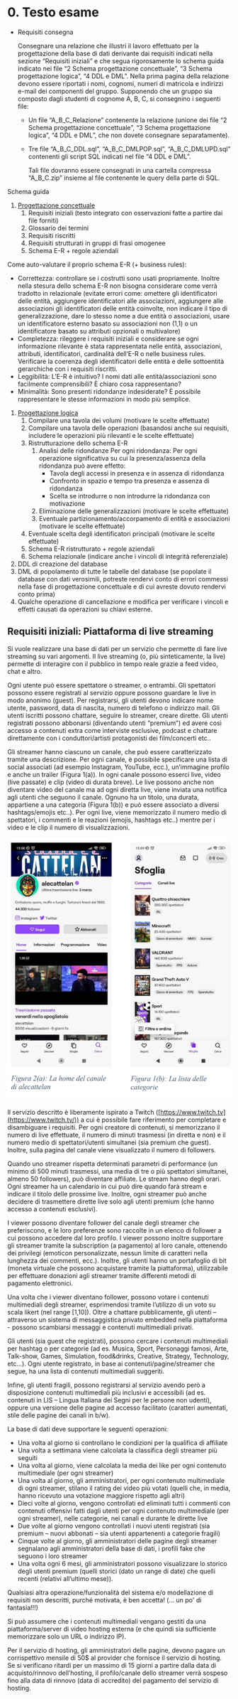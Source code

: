 # 0. Testo esame

- Requisiti consegna

    Consegnare una relazione che illustri il lavoro effettuato per la progettazione della base di dati derivante dai requisiti indicati nella sezione “Requisiti iniziali” e che segua rigorosamente lo schema guida indicato nei file “2 Schema progettazione concettuale”, “3 Schema progettazione logica”, “4 DDL e DML”. Nella prima pagina della relazione devono essere riportati i nomi, cognomi, numeri di matricola e indirizzi e-mail dei componenti del gruppo.
    Supponendo che un gruppo sia composto dagli studenti di cognome A, B, C, si consegnino i
    seguenti file:

  - Un file “A_B_C_Relazione” contenente la relazione (unione dei file “2 Schema
    progettazione concettuale”, “3 Schema progettazione logica”, “4 DDL e DML”, che non
    dovete consegnare separatamente).
  - Tre file “A_B_C_DDL.sql”, “A_B_C_DMLPOP.sql”, “A_B_C_DMLUPD.sql”
    contenenti gli script SQL indicati nel file “4 DDL e DML”.

    Tali file dovranno essere consegnati in una cartella compressa “A_B_C.zip” insieme al file contenente le query della parte di SQL.

Schema guida

1. [Progettazione concettuale](https://www.notion.so/1-Progettazione-concettuale-3c4546b550a14cbb9234df96908e5411?pvs=21)
    1. Requisiti iniziali (testo integrato con osservazioni fatte a partire dai file forniti)
    2. Glossario dei termini
    3. Requisiti riscritti
    4. Requisiti strutturati in gruppi di frasi omogenee
    5. Schema E-R + regole aziendali

Come auto-valutare il proprio schema E-R (+ business rules):

- Correttezza: controllare se i costrutti sono usati propriamente. Inoltre nella stesura dello schema E-R non bisogna considerare come verrà tradotto in relazionale (evitate errori come: omettere gli identificatori delle entità, aggiungere identificatori alle associazioni, aggiungere alle associazioni gli identificatori delle entità coinvolte, non indicare il tipo di generalizzazione, dare lo stesso nome a due entità o associazioni, usare un identificatore esterno basato su associazioni non (1,1) o un identificatore basato su attributi opzionali o multivalore)
- Completezza: rileggere i requisiti iniziali e considerare se ogni informazione rilevante è stata rappresentata nelle entità, associazioni, attributi, identificatori, cardinalità dell’E-R o nelle business rules. Verificare la coerenza degli identificatori delle entità e delle sottoentità gerarchiche con i requisiti riscritti.
- Leggibilità: L’E-R è intuitivo? I nomi dati alle entità/associazioni sono facilmente comprensibili? È chiaro cosa rappresentano?
- Minimalità: Sono presenti ridondanze indesiderate? È possibile rappresentare le
stesse informazioni in modo più semplice.

1. [Progettazione logica](https://www.notion.so2-Progettazione-logica-34f1fe676fa247c0a47575ad5ee789bd?pvs=21)
    1. Compilare una tavola dei volumi (motivare le scelte effettuate)
    2. Compilare una tavola delle operazioni (basandosi anche sui requisiti, includere le operazioni più rilevanti e le scelte effettuate)
    3. Ristrutturazione dello schema E-R
        1. Analisi delle ridondanze
        Per ogni ridondanza:
        Per ogni operazione significativa su cui la presenza/assenza della ridondanza può avere effetto:
            - Tavola degli accessi in presenza e in assenza di ridondanza
            - Confronto in spazio e tempo tra presenza e assenza di ridondanza
            - Scelta se introdurre o non introdurre la ridondanza con motivazione
        2. Eliminazione delle generalizzazioni (motivare le scelte effettuate)
        3. Eventuale partizionamento/accorpamento di entità e associazioni (motivare le scelte effettuate)
    4. Eventuale scelta degli identificatori principali (motivare le scelte effettuate)
    5. Schema E-R ristrutturato + regole aziendali
    6. Schema relazionale (indicare anche i vincoli di integrità referenziale)
2. DDL di creazione del database
3. DML di popolamento di tutte le tabelle del database (se popolate il database con dati verosimili, potreste rendervi conto di errori commessi nella fase di progettazione concettuale e di cui avreste dovuto rendervi conto prima)
4. Qualche operazione di cancellazione e modifica per verificare i vincoli e effetti causati da operazioni su chiavi esterne.

## Requisiti iniziali: Piattaforma di live streaming

Si vuole realizzare una base di dati per un servizio che permette di fare live streaming su vari argomenti. Il live streaming (o, più sinteticamente, la live) permette di interagire con il pubblico in tempo reale grazie a feed video, chat e altro.

Ogni utente può essere spettatore o streamer, o entrambi. Gli spettatori possono essere registrati al
servizio oppure possono guardare le live in modo anonimo (guest). Per registrarsi, gli utenti devono
indicare nome utente, password, data di nascita, numero di telefono o indirizzo mail. Gli utenti iscritti possono chattare, seguire lo streamer, creare dirette. Gli utenti registrati possono abbonarsi
(diventando utenti “premium”) ed avere così accesso a contenuti extra come interviste esclusive,
podcast e chattare direttamente con i conduttori/artisti protagonisti dei film/concerti etc..

Gli streamer hanno ciascuno un canale, che può essere caratterizzato tramite una descrizione. Per
ogni canale, è possibile specificare una lista di social associati (ad esempio Instagram, YouTube,
ecc.), un’immagine profilo e anche un trailer (Figura 1(a)). In ogni canale possono esserci live, video
(live passate) e clip (video di durata breve). Le live possono anche non diventare video del canale ma ad ogni diretta live, viene inviata una notifica agli utenti che seguono il canale. Ognuno ha un titolo, una durata, appartiene a una categoria (Figura 1(b)) e può essere associato a diversi hashtags/emojis etc..). Per ogni live, viene memorizzato il numero medio di spettatori, i commenti e le reazioni (emojis, hashtags etc..) mentre per i video e le clip il numero di visualizzazioni.

![Untitled](/Exam/Images/Untitled.png)

Il servizio descritto è liberamente ispirato a Twitch ([https://www.twitch.tv](https://www.twitch.tv/)) a cui è possibile fare riferimento per completare e disambiguare i requisiti.
Per ogni creatore di contenuti, si memorizzano il numero di live effettuate, il numero di minuti trasmessi (in diretta e non) e il numero medio di spettatori/utenti simultanei (sia premium che guest). Inoltre, sulla pagina del canale viene visualizzato il numero di followers.

Quando uno streamer rispetta determinati parametri di performance (un minimo di 500 minuti trasmessi, una media di tre o più spettatori simultanei, almeno 50 followers), può diventare affiliate. Le stream hanno degli orari. Ogni streamer ha un calendario in cui può dire quando farà stream e indicare il titolo delle prossime live. Inoltre, ogni streamer può anche decidere di trasmettere dirette live solo agli utenti premium (che hanno accesso a contenuti esclusivi).

I viewer possono diventare follower del canale degli streamer che preferiscono, e le loro preferenze sono raccolte in un elenco di follower a cui possono accedere dal loro profilo. I viewer possono inoltre supportare gli streamer tramite la subscription (a pagamento) al loro canale, ottenendo dei privilegi (emoticon personalizzate, nessun limite di caratteri nella lunghezza dei commenti, ecc.). Inoltre, gli utenti hanno un portafoglio di bit (moneta virtuale che possono acquistare tramite la piattaforma), utilizzabile per effettuare donazioni agli streamer tramite differenti metodi di pagamento elettronici.

Una volta che i viewer diventano follower, possono votare i contenuti multimediali degli streamer, esprimendosi tramite l’utilizzo di un voto su scala likert (nel range [1,10]). Oltre a chattare pubblicamente, gli utenti – attraverso un sistema di messaggistica privato embedded nella piattaforma - possono scambiarsi messaggi e contenuti multimediali privati.

Gli utenti (sia guest che registrati), possono cercare i contenuti multimediali per hashtag o per categorie (ad es. Musica, Sport, Personaggi famosi, Arte, Talk-show, Games, Simulation, food&drinks, Creative, Strategy, Technology, etc…). Ogni utente registrato, in base ai contenuti/pagine/streamer che segue, ha una lista di contenuti multimediali suggeriti.

Infine, gli utenti fragili, possono registrarsi al servizio avendo però a disposizione contenuti multimediali più inclusivi e accessibili (ad es. contenuti in LIS – Lingua Italiana dei Segni per le persone non udenti), oppure una versione delle pagine ad accesso facilitato (caratteri aumentati, stile delle pagine dei canali in b/w).

La base di dati deve supportare le seguenti operazioni:

- Una volta al giorno si controllano le condizioni per la qualifica di affiliate
- Una volta a settimana viene calcolata la classifica degli streamer più seguiti
- Una volta al giorno, viene calcolata la media dei like per ogni contenuto multimediale (per ogni streamer)
- Una volta al giorno, gli amministratori, per ogni contenuto multimediale di ogni streamer, stilano il rating dei video più votati (quelli che, in media, hanno ricevuto una votazione maggiore rispetto agli altri)
- Dieci volte al giorno, vengono controllati ed eliminati tutti i commenti con contenuti offensivi fatti dagli utenti per ogni contenuto multimediale (per ogni streamer), nelle categorie, nei canali e durante le dirette live
- Due volte al giorno vengono controllati i nuovi utenti registrati (sia premium – nuovi abbonati – sia utenti appartenenti a categorie fragili)
- Cinque volte al giorno, gli amministratori delle pagine degli streamer segnalano agli amministratori della base di dati, i profili fake che seguono i loro streamer
- Una volta ogni 6 mesi, gli amministratori possono visualizzare lo storico degli utenti premium (quelli storici (dato un range di date) che quelli recenti (relativi all’ultimo mese)).

Qualsiasi altra operazione/funzionalità del sistema e/o modellazione di requisiti non descritti, purché motivata, è ben accetta! (… un po' di fantasia!!!)

Si può assumere che i contenuti multimediali vengano gestiti da una piattaforma/server di video hosting esterna (e che quindi sia sufficiente memorizzare solo un URL o indirizzo IP).

Per il servizio di hosting, gli amministratori delle pagine, devono pagare un corrispettivo mensile di 50$ al provider che fornisce il servizio di hosting. Se si verificano ritardi per un massimo di 15 giorni a partire dalla data di acquisto/rinnovo dell’hosting, il profilo/canale dello streamer verrà sospeso fino alla data di rinnovo (data di accredito) del pagamento del servizio di hosting.
